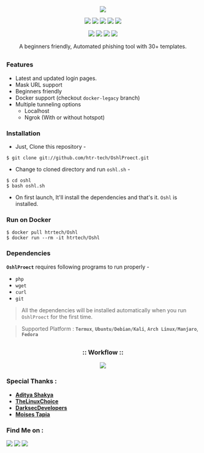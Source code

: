 <!-- OshlProect -->

<p align="center">
  <img src=".imgs/logo.png">
</p>

<p align="center">
  <img src="https://img.shields.io/badge/Version-2.1-green?style=for-the-badge">
  <img src="https://img.shields.io/github/license/htr-tech/oshl?style=for-the-badge">
  <img src="https://img.shields.io/github/stars/htr-tech/oshl?style=for-the-badge">
  <img src="https://img.shields.io/github/issues/htr-tech/oshl?color=red&style=for-the-badge">
  <img src="https://img.shields.io/github/forks/htr-tech/oshl?color=teal&style=for-the-badge">
</p>

<p align="center">
  <img src="https://img.shields.io/badge/Author-HTR--Tech-cyan?style=flat-square">
  <img src="https://img.shields.io/badge/Open%20Source-Yes-cyan?style=flat-square">
  <img src="https://img.shields.io/badge/MADE%20IN-BANGLADESH-green?colorA=%23ff0000&colorB=%23017e40&style=flat-square">
  <img src="https://img.shields.io/badge/Written%20In-Bash-cyan?style=flat-square">
</p>

<p align="center">A beginners friendly, Automated phishing tool with 30+ templates.</p>

##

### Features

- Latest and updated login pages.
- Mask URL support 
- Beginners friendly
- Docker support (checkout `docker-legacy` branch)
- Multiple tunneling options
  - Localhost
  - Ngrok (With or without hotspot)


### Installation

- Just, Clone this repository -
```
$ git clone git://github.com/htr-tech/OshlProect.git
```

- Change to cloned directory and run `oshl.sh` -
```
$ cd oshl
$ bash oshl.sh
```

- On first launch, It'll install the dependencies and that's it. `Oshl` is installed.

### Run on Docker
```
$ docker pull htrtech/Oshl
$ docker run --rm -it htrtech/Oshl
```

### Dependencies

**`OshlProect`** requires following programs to run properly - 
- `php`
- `wget`
- `curl`
- `git`

> All the dependencies will be installed automatically when you run `OshlProect` for the first time.

> Supported Platform : **`Termux`**, **`Ubuntu/Debian/Kali`**, **`Arch Linux/Manjaro`**, **`Fedora`**

##

<h3 align="center">
:: Workflow ::
</h3>
<p align="center">
<img src=".imgs/wf.gif"/>
</p>

### Special Thanks :

- [**Aditya Shakya**](https://github.com/adi1090x)
- [**TheLinuxChoice**](https://twitter.com/linux_choice)
- [**DarksecDevelopers**](https://github.com/DarksecDevelopers)
- [**Moises Tapia**](https://github.com/MoisesTapia)


### Find Me on :
<p align="left">
  <a href="https://github.com/htr-tech" target="_blank"><img src="https://img.shields.io/badge/Github-HTR--TECH-green?style=for-the-badge&logo=github"></a>
  <a href="https://www.instagram.com/tahmid.rayat" target="_blank"><img src="https://img.shields.io/badge/IG-%40tahmid.rayat-red?style=for-the-badge&logo=instagram"></a>
  <a href="https://m.me/tahmid.rayat.official" target="_blank"><img src="https://img.shields.io/badge/Chat-Messenger-blue?style=for-the-badge&logo=messenger"></a>
</p>

